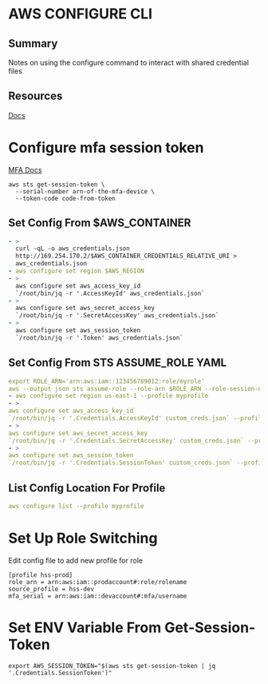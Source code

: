 # AWS CONFIGURE CLI

## Summary

Notes on using the configure command to interact with shared credential files

## Resources

[Docs](https://docs.aws.amazon.com/cli/latest/reference/configure/index.html#cli-aws-configure)

# Configure mfa session token

[MFA Docs](https://aws.amazon.com/premiumsupport/knowledge-center/authenticate-mfa-cli/)

```console
aws sts get-session-token \
  --serial-number arn-of-the-mfa-device \
  --token-code code-from-token
```

## Set Config From \$AWS_CONTAINER

```yaml
- >
  curl -qL -o aws_credentials.json
  http://169.254.170.2/$AWS_CONTAINER_CREDENTIALS_RELATIVE_URI >
  aws_credentials.json
- aws configure set region $AWS_REGION
- >
  aws configure set aws_access_key_id
  `/root/bin/jq -r '.AccessKeyId' aws_credentials.json`
- >
  aws configure set aws_secret_access_key
  `/root/bin/jq -r '.SecretAccessKey' aws_credentials.json`
- >
  aws configure set aws_session_token
  `/root/bin/jq -r '.Token' aws_credentials.json`
```

## Set Config From STS ASSUME_ROLE YAML

```yaml
export ROLE_ARN='arn:aws:iam::123456789012:role/myrole'
aws --output json sts assume-role --role-arn $ROLE_ARN --role-session-name role-arn > custom_creds.json
- aws configure set region us-east-1 --profile myprofile
- >
aws configure set aws_access_key_id
`/root/bin/jq -r '.Credentials.AccessKeyId' custom_creds.json` --profile myprofile
- >
aws configure set aws_secret_access_key
`/root/bin/jq -r '.Credentials.SecretAccessKey' custom_creds.json` --profile myprofile
- >
aws configure set aws_session_token
`/root/bin/jq -r '.Credentials.SessionToken' custom_creds.json` --profile myprofile
```

## List Config Location For Profile

```yaml
aws configure list --profile myprofile
```

# Set Up Role Switching

Edit config file to add new profile for role

```
[profile hss-prod]
role_arn = arn:aws:iam::prodaccount#:role/rolename
source_profile = hss-dev
mfa_serial = arn:aws:iam::devaccount#:mfa/username
```

# Set ENV Variable From Get-Session-Token

```console
export AWS_SESSION_TOKEN="$(aws sts get-session-token | jq '.Credentials.SessionToken')"
```
